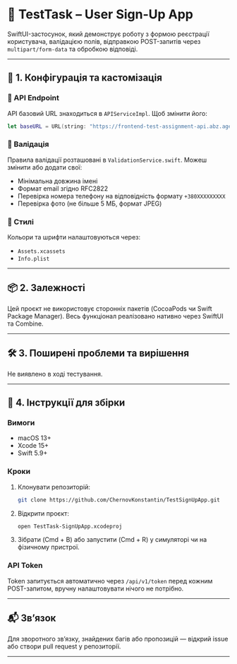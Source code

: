 # 📝 TestTask – User Sign-Up App

SwiftUI-застосунок, який демонструє роботу з формою реєстрації користувача, валідацією полів, відправкою POST-запитів через `multipart/form-data` та обробкою відповіді.

---

## 🔧 1. Конфігурація та кастомізація

### 📍 API Endpoint

API базовий URL знаходиться в `APIServiceImpl`. Щоб змінити його:

```swift
let baseURL = URL(string: "https://frontend-test-assignment-api.abz.agency/api/v1/")
```

### 📍 Валідація

Правила валідації розташовані в `ValidationService.swift`. Можеш змінити або додати свої:
- Мінімальна довжина імені
- Формат email згідно RFC2822
- Перевірка номера телефону на відповідність формату `+380XXXXXXXXX`
- Перевірка фото (не більше 5 МБ, формат JPEG)

### 📍 Стилі

Кольори та шрифти налаштовуються через:
- `Assets.xcassets`
- `Info.plist`

---

## 📦 2. Залежності

Цей проєкт не використовує сторонніх пакетів (CocoaPods чи Swift Package Manager). Весь функціонал реалізовано нативно через SwiftUI та Combine.

---

## 🛠 3. Поширені проблеми та вирішення

Не виявлено в ході тестування.

---

## 🧱 4. Інструкції для збірки

### Вимоги
- macOS 13+
- Xcode 15+
- Swift 5.9+

### Кроки

1. Клонувати репозиторій:
   ```bash
   git clone https://github.com/ChernovKonstantin/TestSignUpApp.git
   ```

2. Відкрити проєкт:
   ```bash
   open TestTask-SignUpApp.xcodeproj
   ```

3. Зібрати (Cmd + B) або запустити (Cmd + R) у симуляторі чи на фізичному пристрої.

### API Token
Token запитується автоматично через `/api/v1/token` перед кожним POST-запитом, вручну налаштовувати нічого не потрібно.

---

## 📬 Зв’язок

Для зворотного зв’язку, знайдених багів або пропозицій — відкрий issue або створи pull request у репозиторії.

---
